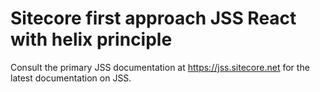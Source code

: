 # Sitecore first approach JSS React with helix principle

Consult the primary JSS documentation at https://jss.sitecore.net for the latest documentation on JSS.
